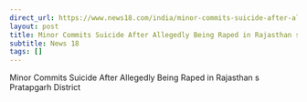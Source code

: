 ```yaml
---
direct_url: https://www.news18.com/india/minor-commits-suicide-after-allegedly-being-raped-in-rajasthans-pratapgarh-district-8725914.html
layout: post
title: Minor Commits Suicide After Allegedly Being Raped in Rajasthan s Pratapgarh District
subtitle: News 18
tags: []
---
```


Minor Commits Suicide After Allegedly Being Raped in Rajasthan s Pratapgarh District
